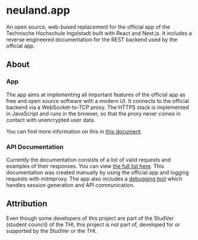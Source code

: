 # neuland.app

An open source, web-based replacement for the official app of the
Technische Hochschule Ingolstadt built with React and Next.js.
It includes a reverse engineered documentation for the REST backend
used by the official app.

## About

### App

The app aims at implementing all important features of the official
app as free and open source software with a modern UI.
It connects to the official backend via a WebSocket-to-TCP proxy. The HTTPS
stack is implemented in JavaScript and runs in the browser, so that the proxy
never comes in contact with unencrypted user data.

You can find more information on this in [this document](docs/data-security.md).

### API Documentation

Currently the documentation consists of a list of valid requests and examples
of their responses.
You can view [the full list here](docs/thi-rest-api.md). This documentation was
created manually by using the official app and logging requests with mitmproxy.
The app also includes a [debugging tool](https://neuland.app/debug) which handles session generation
and API communication.

## Attribution

Even though some developers of this project are part of the StudVer (student council)
of the THI, this project is not part of, developed for or supported by the StudVer
or the THI.
